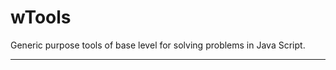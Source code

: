 # wTools

Generic purpose tools of base level for solving problems in Java Script.

_ _ _ _ _ _




















